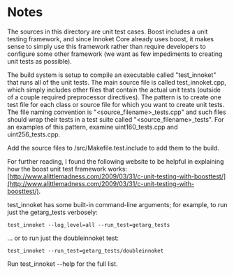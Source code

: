 # Notes
The sources in this directory are unit test cases.  Boost includes a
unit testing framework, and since Innoket Core already uses boost, it makes
sense to simply use this framework rather than require developers to
configure some other framework (we want as few impediments to creating
unit tests as possible).

The build system is setup to compile an executable called "test_innoket"
that runs all of the unit tests.  The main source file is called
test_innoket.cpp, which simply includes other files that contain the
actual unit tests (outside of a couple required preprocessor
directives).  The pattern is to create one test file for each class or
source file for which you want to create unit tests.  The file naming
convention is "<source_filename>_tests.cpp" and such files should wrap
their tests in a test suite called "<source_filename>_tests".  For an
examples of this pattern, examine uint160_tests.cpp and
uint256_tests.cpp.

Add the source files to /src/Makefile.test.include to add them to the build.

For further reading, I found the following website to be helpful in
explaining how the boost unit test framework works:
[http://www.alittlemadness.com/2009/03/31/c-unit-testing-with-boosttest/](http://www.alittlemadness.com/2009/03/31/c-unit-testing-with-boosttest/).

test_innoket has some built-in command-line arguments; for
example, to run just the getarg_tests verbosely:

    test_innoket --log_level=all --run_test=getarg_tests

... or to run just the doubleinnoket test:

    test_innoket --run_test=getarg_tests/doubleinnoket

Run  test_innoket --help   for the full list.

